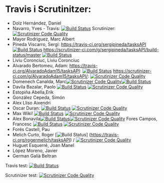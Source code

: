 # Travis i Scrutinitzer:

* Dolz Hernández, Daniel
* Navarro, Yves - Travis: [![Build Status](https://travis-ci.org/YvesNavarro/tasksAPI.svg?branch=master)](https://travis-ci.org/YvesNavarro/tasksAPI) Scrutinizer: [![Scrutinizer Code Quality](https://scrutinizer-ci.com/g/YvesNavarro/tasksAPI/badges/quality-score.png?b=master)](https://scrutinizer-ci.com/g/YvesNavarro/tasksAPI/?branch=master)
* Mayor Rodriguez, Marc Albert
* Pineda Viscarro, Sergi: https://travis-ci.org/sergipineda/tasksAPI [![Build Status](https://travis-ci.org/sergipineda/tasksAPI.svg?branch=master)](https://travis-ci.org/sergipineda/tasksAPI)  https://scrutinizer-ci.com/g/sergipineda/tasksAPI/build-status/master [![Build Status](https://scrutinizer-ci.com/g/sergipineda/tasksAPI/badges/build.png?b=master)](https://scrutinizer-ci.com/g/sergipineda/tasksAPI/build-status/master)
* Liviu Coronciuc, Liviu Coronciuc
* Alvarado Bertomeu, Adam: https://travis-ci.org/AlvaradoAdam15/tasksAPI: [![Build Status](https://travis-ci.org/AlvaradoAdam15/tasksAPI.svg?branch=master)](https://travis-ci.org/AlvaradoAdam15/tasksAPI)
https://scrutinizer-ci.com/g/AlvaradoAdam15/tasksAPI/: [![Scrutinizer Code Quality](https://scrutinizer-ci.com/g/AlvaradoAdam15/tasksAPI/badges/quality-score.png?b=master)](https://scrutinizer-ci.com/g/AlvaradoAdam15/tasksAPI/?branch=master)
* Domenech Canalda, Marc[![Scrutinizer Code Quality](https://scrutinizer-ci.com/g/markdomkan/tasksAPI/badges/quality-score.png?b=master)](https://scrutinizer-ci.com/g/markdomkan/tasksAPI/?branch=master)[![Build Status](https://travis-ci.org/markdomkan/tasksAPI.svg?branch=master)](https://travis-ci.org/markdomkan/tasksAPI)
* Davila Bazalar, Paolo [![Build Status](https://api.travis-ci.org/pdavila13/tasksAPI.svg?branch=master)](https://travis-ci.org/pdavila13/tasksAPI) [![Scrutinizer Code Quality](https://scrutinizer-ci.com/g/pdavila13/tasksAPI/badges/quality-score.png?b=master)](https://scrutinizer-ci.com/g/pdavila13/tasksAPI/?branch=master)
* Estopiña Abella,Erik
* González Cepeda, Simón
* Alex Lliso Aixendri
* Oscar Duran: [![Build Status](https://travis-ci.org/OscarDuranX/tasksAPI.svg?branch=master)](https://travis-ci.org/OscarDuranX/tasksAPI)
 [![Scrutinizer Code Quality](https://scrutinizer-ci.com/g/OscarDuranX/tasksAPI/badges/quality-score.png?b=master)](https://scrutinizer-ci.com/g/OscarDuranX/tasksAPI/?branch=master)
* Max Wiki! [![Build Status](https://travis-ci.org/maksymkhar/tasksAPI.svg?branch=master)](https://travis-ci.org/maksymkhar/tasksAPI) [![Scrutinizer Code Quality](https://scrutinizer-ci.com/g/maksymkhar/tasksAPI/badges/quality-score.png?b=master)](https://scrutinizer-ci.com/g/maksymkhar/tasksAPI/?branch=master)
* Alex Bonavila[![Build Status](https://travis-ci.org/alexbonavila/taskAPI2.svg?branch=master)](https://travis-ci.org/alexbonavila/taskAPI2)[![Scrutinizer Code Quality](https://scrutinizer-ci.com/g/alexbonavila/taskAPI2/badges/quality-score.png?b=master)](https://scrutinizer-ci.com/g/alexbonavila/taskAPI2/?branch=master) Fores Campos, Francesc [![Build Status](https://travis-ci.org/francescfores/TaskAPI.svg?branch=master)](https://travis-ci.org/francescfores/TaskAPI)  [![Scrutinizer Code Quality](https://scrutinizer-ci.com/g/francescfores/tasksAPI/badges/quality-score.png?b=master)](https://scrutinizer-ci.com/g/francescfores/tasksAPI/?branch=master)
* Forés Castell, Pau
* Melich Curto, Roger [![Build Status](https://travis-ci.org/rogermelich/tasksAPI.svg?branch=master)] (https://travis-ci.org/rogermelich/tasksAPI) / [![Scrutinizer Code Quality](https://scrutinizer-ci.com/g/rogermelich/tasksAPI/badges/quality-score.png?b=master)](https://scrutinizer-ci.com/g/rogermelich/tasksAPI/?branch=master)
* Huguet Esquerré, Joan Manel 
* López Moreno, Javier
* German Galià Beltran

Travis test:
[![Build Status](https://travis-ci.org/Germangalia/tasksAPI.svg?branch=master)](https://travis-ci.org/Germangalia/tasksAPI)

Scrutinizer test:
[![Scrutinizer Code Quality](https://scrutinizer-ci.com/g/Germangalia/tasksAPI/badges/quality-score.png?b=master)](https://scrutinizer-ci.com/g/Germangalia/tasksAPI/?branch=master)



